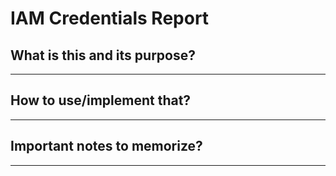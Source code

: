 # IAM Credentials Report

## What is this and its purpose?

---

## How to use/implement that?

---

## Important notes to memorize?

---
